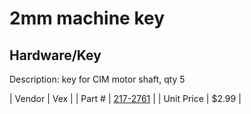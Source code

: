 # 2mm machine key
## Hardware/Key
Description: 	key for CIM motor shaft, qty 5 

| Vendor | Vex | 
| Part # | [217-2761](http://www.vexrobotics.com/217-2761.html) | 
| Unit Price | $2.99 | 
